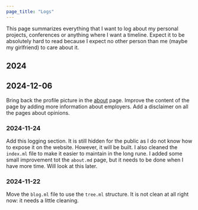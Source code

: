 ```yaml
---
page_title: "Logs"
---
```


This page summarizes everything that I want to log about my personal projects,
conferences or anything where I want a timeline. Expect it to be absolutely
hard to read because I expect no other person than me (maybe my girlfriend) to
care about it.

## 2024

## 2024-12-06

Bring back the profile picture in the [about](/about) page. Improve the content
of the page by adding more information about employers. Add a disclaimer on all
the pages about opinions.

### 2024-11-24

Add this logging section. It is still hidden for the public as I do not know
how to expose it on the website. However, it will be built. I also cleaned the
`index.ml` file to make it easier to maintain in the long rune. I added some
small improvement tot the `about.md` page, but it needs to be done when I have
more time. Will look at this later.

### 2024-11-22

Move the `blog.ml` file to use the `tree.ml` structure. It is not clean at all
right now: it needs a little cleaning.
